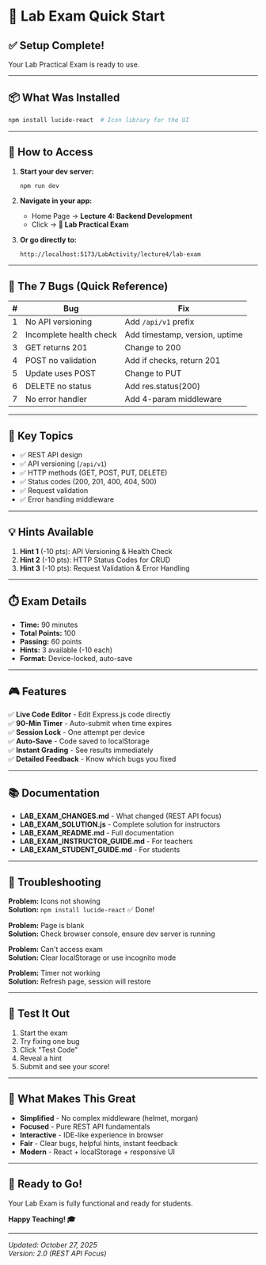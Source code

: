 # 🚀 Lab Exam Quick Start

## ✅ Setup Complete!

Your Lab Practical Exam is ready to use.

---

## 📦 What Was Installed

```bash
npm install lucide-react  # Icon library for the UI
```

---

## 🎯 How to Access

1. **Start your dev server:**
   ```bash
   npm run dev
   ```

2. **Navigate in your app:**
   - Home Page → **Lecture 4: Backend Development**
   - Click → **🎯 Lab Practical Exam**

3. **Or go directly to:**
   ```
   http://localhost:5173/LabActivity/lecture4/lab-exam
   ```

---

## 🐛 The 7 Bugs (Quick Reference)

| # | Bug | Fix |
|---|-----|-----|
| 1 | No API versioning | Add `/api/v1` prefix |
| 2 | Incomplete health check | Add timestamp, version, uptime |
| 3 | GET returns 201 | Change to 200 |
| 4 | POST no validation | Add if checks, return 201 |
| 5 | Update uses POST | Change to PUT |
| 6 | DELETE no status | Add res.status(200) |
| 7 | No error handler | Add 4-param middleware |

---

## 📝 Key Topics

- ✅ REST API design
- ✅ API versioning (`/api/v1`)
- ✅ HTTP methods (GET, POST, PUT, DELETE)
- ✅ Status codes (200, 201, 400, 404, 500)
- ✅ Request validation
- ✅ Error handling middleware

---

## 💡 Hints Available

1. **Hint 1** (-10 pts): API Versioning & Health Check
2. **Hint 2** (-10 pts): HTTP Status Codes for CRUD
3. **Hint 3** (-10 pts): Request Validation & Error Handling

---

## ⏱️ Exam Details

- **Time:** 90 minutes
- **Total Points:** 100
- **Passing:** 60 points
- **Hints:** 3 available (-10 each)
- **Format:** Device-locked, auto-save

---

## 🎮 Features

✅ **Live Code Editor** - Edit Express.js code directly  
✅ **90-Min Timer** - Auto-submit when time expires  
✅ **Session Lock** - One attempt per device  
✅ **Auto-Save** - Code saved to localStorage  
✅ **Instant Grading** - See results immediately  
✅ **Detailed Feedback** - Know which bugs you fixed  

---

## 📚 Documentation

- **LAB_EXAM_CHANGES.md** - What changed (REST API focus)
- **LAB_EXAM_SOLUTION.js** - Complete solution for instructors
- **LAB_EXAM_README.md** - Full documentation
- **LAB_EXAM_INSTRUCTOR_GUIDE.md** - For teachers
- **LAB_EXAM_STUDENT_GUIDE.md** - For students

---

## 🔧 Troubleshooting

**Problem:** Icons not showing  
**Solution:** `npm install lucide-react` ✅ Done!

**Problem:** Page is blank  
**Solution:** Check browser console, ensure dev server is running

**Problem:** Can't access exam  
**Solution:** Clear localStorage or use incognito mode

**Problem:** Timer not working  
**Solution:** Refresh page, session will restore

---

## 🎯 Test It Out

1. Start the exam
2. Try fixing one bug
3. Click "Test Code"
4. Reveal a hint
5. Submit and see your score!

---

## 🌟 What Makes This Great

- **Simplified** - No complex middleware (helmet, morgan)
- **Focused** - Pure REST API fundamentals
- **Interactive** - IDE-like experience in browser
- **Fair** - Clear bugs, helpful hints, instant feedback
- **Modern** - React + localStorage + responsive UI

---

## 💪 Ready to Go!

Your Lab Exam is fully functional and ready for students.

**Happy Teaching! 🎓**

---

*Updated: October 27, 2025*  
*Version: 2.0 (REST API Focus)*
